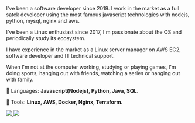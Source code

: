 <p align="left"> 
I've been a software developer since 2019. I work in the market as a full satck developer using the most famous javascript technologies with nodejs, python, mysql, nginx and aws.

I've been a Linux enthusiast since 2017, I'm passionate about the OS and periodically study its ecosystem.

I have experience in the market as a Linux server manager on AWS EC2, software developer and IT technical support.

When I'm not at the computer working, studying or playing games, I'm doing sports, hanging out with friends, watching a series or hanging out with family.

</p>

<p align="left">
  🦄 Languages: <strong>Javascript(Nodejs), Python, Java, SQL.</strong>
</p>

<p align="left">
  💼 Tools: <strong>Linux, AWS, Docker, Nginx, Terraform.</strong>
</p>

<p align="left">
  <a href="#" alt="Linkedin">
    <img 
      src="https://img.shields.io/badge/-Linkedin-0e76a8?style=flat-square&logo=Linkedin&logoColor=white&link=LINK-DO-SEU-LINKEDIN" 
    />
  </a>

  <a href="#" alt="Instagram">
    <img 
      src="https://img.shields.io/badge/-Instagram-DF0174?style=flat-square&labelColor=DF0174&logo=instagram&logoColor=white&link=LINK-DO-SEU-INSTAGRAM"
    />
  </a>
</p>
